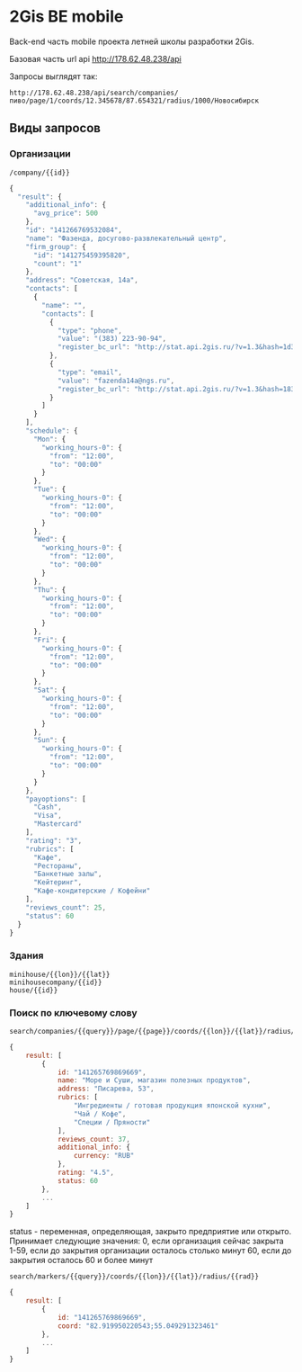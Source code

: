 2Gis BE mobile
=========
Back-end часть mobile проекта летней школы разработки 2Gis.

Базовая часть url api http://178.62.48.238/api

Запросы выглядят так: 

    http://178.62.48.238/api/search/companies/пиво/page/1/coords/12.345678/87.654321/radius/1000/Новосибирск

Виды запросов
----
### Организации

    /company/{{id}}

```javascript
{
  "result": {
    "additional_info": {
      "avg_price": 500
    },
    "id": "141266769532084",
    "name": "Фазенда, досугово-развлекательный центр",
    "firm_group": {
      "id": "141275459395820",
      "count": "1"
    },
    "address": "Советская, 14а",
    "contacts": [
      {
        "name": "",
        "contacts": [
          {
            "type": "phone",
            "value": "(383) 223-90-94",
            "register_bc_url": "http://stat.api.2gis.ru/?v=1.3&hash=1d39nw8987HIJHHJ142huvef6A6A17291A2B4428562347G42c2969G43J0I0931rv80"
          },
          {
            "type": "email",
            "value": "fazenda14a@ngs.ru",
            "register_bc_url": "http://stat.api.2gis.ru/?v=1.3&hash=183Cnw8987HIJHHJ1b2Buvef6A6A172919264428562347G4292c69G49J0I0931rv6c"
          }
        ]
      }
    ],
    "schedule": {
      "Mon": {
        "working_hours-0": {
          "from": "12:00",
          "to": "00:00"
        }
      },
      "Tue": {
        "working_hours-0": {
          "from": "12:00",
          "to": "00:00"
        }
      },
      "Wed": {
        "working_hours-0": {
          "from": "12:00",
          "to": "00:00"
        }
      },
      "Thu": {
        "working_hours-0": {
          "from": "12:00",
          "to": "00:00"
        }
      },
      "Fri": {
        "working_hours-0": {
          "from": "12:00",
          "to": "00:00"
        }
      },
      "Sat": {
        "working_hours-0": {
          "from": "12:00",
          "to": "00:00"
        }
      },
      "Sun": {
        "working_hours-0": {
          "from": "12:00",
          "to": "00:00"
        }
      }
    },
    "payoptions": [
      "Cash",
      "Visa",
      "Mastercard"
    ],
    "rating": "3",
    "rubrics": [
      "Кафе",
      "Рестораны",
      "Банкетные залы",
      "Кейтеринг",
      "Кафе-кондитерские / Кофейни"
    ],
    "reviews_count": 25,
    "status": 60
  }
}
```

### Здания
    minihouse/{{lon}}/{{lat}}
    minihousecompany/{{id}}
    house/{{id}}
### Поиск по ключевому слову
    search/companies/{{query}}/page/{{page}}/coords/{{lon}}/{{lat}}/radius/{{rad}}/{{city}}
   
```javascript
{
    result: [
        {
            id: "141265769869669",
            name: "Море и Суши, магазин полезных продуктов",
            address: "Писарева, 53",
            rubrics: [
                "Ингредиенты / готовая продукция японской кухни",
                "Чай / Кофе",
                "Специи / Пряности"
            ],
            reviews_count: 37,
            additional_info: {
                currency: "RUB"
            },
            rating: "4.5",
            status: 60
        },
        ...
    ]
}
```
status - переменная, определяющая, закрыто предприятие или открыто. Принимает следующие значения:
    0, если организация сейчас закрыта 
    1-59, если до закрытия организации осталось столько минут
    60, если до закрытия осталось 60 и более минут

    search/markers/{{query}}/coords/{{lon}}/{{lat}}/radius/{{rad}}

```javascript
{
    result: [
        {
            id: "141265769869669",
            coord: "82.919950220543;55.049291323461"
        },
        ...
    ]
}
```

